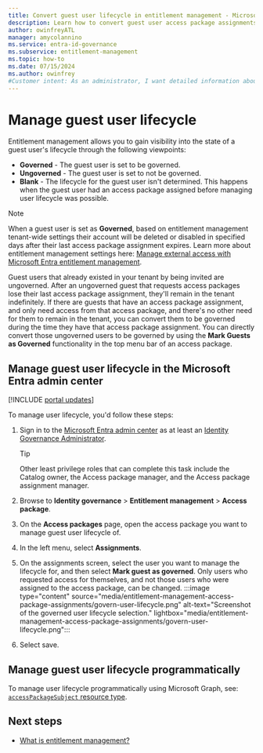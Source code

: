 ```yaml
---
title: Convert guest user lifecycle in entitlement management - Microsoft Entra
description: Learn how to convert guest user access package assignments for an access package in entitlement management.
author: owinfreyATL
manager: amycolannino
ms.service: entra-id-governance
ms.subservice: entitlement-management
ms.topic: how-to
ms.date: 07/15/2024
ms.author: owinfrey
#Customer intent: As an administrator, I want detailed information about how I can convert an ungoverned guest user access package assignment so that requestors have the resources they need to perform their job.
---
```


# Manage guest user lifecycle

Entitlement management allows you to gain visibility into the state of a guest user's lifecycle through the following viewpoints:

- **Governed** - The guest user is set to be governed.  
- **Ungoverned** - The guest user is set to not be governed.
- **Blank** - The lifecycle for the guest user isn't determined. This happens when the guest user had an access package assigned before managing user lifecycle was possible.

> [!NOTE]
> When a guest user is set as **Governed**, based on entitlement management tenant-wide settings their account will be deleted or disabled in specified days after their last access package assignment expires.  Learn more about entitlement management settings here: [Manage external access with Microsoft Entra entitlement management](../architecture/6-secure-access-entitlement-managment.md).

Guest users that already existed in your tenant by being invited are ungoverned. After an ungoverned guest that requests access packages lose their last access package assignment, they'll remain in the tenant indefinitely. If there are guests that have an access package assignment, and only need access from that access package, and there's no other need for them to remain in the tenant, you can convert them to be governed during the time they have that access package assignment. You can directly convert those ungoverned users to be governed by using the **Mark Guests as Governed** functionality in the top menu bar of an access package.

## Manage guest user lifecycle in the Microsoft Entra admin center

[!INCLUDE [portal updates](../includes/portal-update.md)]

To manage user lifecycle, you'd follow these steps:

1. Sign in to the [Microsoft Entra admin center](https://entra.microsoft.com) as at least an [Identity Governance Administrator](../identity/role-based-access-control/permissions-reference.md#identity-governance-administrator).
    > [!TIP]
    > Other least privilege roles that can complete this task include the Catalog owner, the Access package manager, and the Access package assignment manager.
1. Browse to **Identity governance** > **Entitlement management** > **Access package**.

1. On the **Access packages** page, open the access package you want to manage guest user lifecycle of.

1. In the left menu, select **Assignments**.

1. On the assignments screen, select the user you want to manage the lifecycle for, and then select **Mark guest as governed**. Only users who requested access for themselves, and not those users who were assigned to the access package, can be changed.
    :::image type="content" source="media/entitlement-management-access-package-assignments/govern-user-lifecycle.png" alt-text="Screenshot of the governed user lifecycle selection." lightbox="media/entitlement-management-access-package-assignments/govern-user-lifecycle.png":::
1. Select save.

## Manage guest user lifecycle programmatically

To manage user lifecycle programmatically using Microsoft Graph, see: [`accessPackageSubject` resource type](/graph/api/resources/accesspackagesubject).

## Next steps

- [What is entitlement management?](entitlement-management-overview.md)
